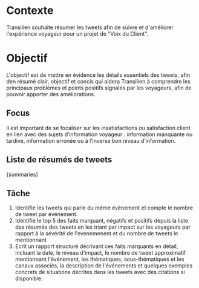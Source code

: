 # Contexte 
Transilien souhaite résumer les tweets afin de suivre et d'améliorer l'expérience voyageur pour un projet de "Voix du Client". 

# Objectif
L'objectif est de mettre en évidence les détails essentiels des tweets, afin den résumé clair, objectif et concis qui aidera Transilien à comprendre les principaux problèmes et points positifs signalés par les voyageurs, afin de pouvoir apporter des améliorations.

## Focus
Il est important de se focaliser sur les insatisfactions ou satisfaction client en lien avec des sujets d’information voyageur : information manquante ou tardive, information erronée ou à l’inverse bon niveau d’information.

## Liste de résumés de tweets
{summaries}

## Tâche

1. Identifie les tweets qui parle du même événement et compte le nombre de tweet par événement.
2. Identifie le top 5 des faits marquant, négatifs et positifs depuis la liste des résumés des tweets en les triant par impact sur les voyageurs par rapport à la sévérité de l'evenemenent et du nombre de tweets le mentionnant
3. Ecrit un rapport structuré décrivant ces faits marquants en détail, incluant la date, le niveau d'impact, le nombre de tweet approximatif mentionnant l'événement, les thématiques, sous-thématiques et les canaux associés, la description de l'événements et quelques exemples concrets de situations décrites dans les tweets avec des citations si disponible.
